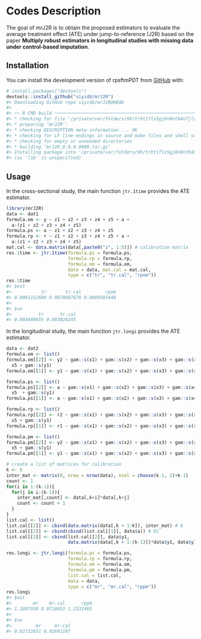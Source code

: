 
<!-- README.md is generated from README.Rmd. Please edit that file -->

# Codes Description

<!-- badges: start -->
<!-- badges: end -->

The goal of mrJ2R is to obtain the proposed estimators to evaluate the
average treatment effect (ATE) under jump-to-reference (J2R) based on
the paper **Multiply robust estimators in longitudinal studies with
missing data under control-based imputation**.

## Installation

You can install the development version of rpsftmPDT from
[GitHub](https://github.com/) with:

``` r
# install.packages("devtools")
devtools::install_github("siyi48/mrJ2R")
#> Downloading GitHub repo siyi48/mrJ2R@HEAD
#> 
#> ── R CMD build ─────────────────────────────────────────────────────────────────
#> * checking for file ‘/private/var/folders/9h/trht1flx5gj0n8ntb4n7jlr40000gn/T/RtmpZd78I8/remotes1f2759e1441d/siyi48-mrJ2R-5f43eb7/DESCRIPTION’ ... OK
#> * preparing ‘mrJ2R’:
#> * checking DESCRIPTION meta-information ... OK
#> * checking for LF line-endings in source and make files and shell scripts
#> * checking for empty or unneeded directories
#> * building ‘mrJ2R_0.0.0.9000.tar.gz’
#> Installing package into '/private/var/folders/9h/trht1flx5gj0n8ntb4n7jlr40000gn/T/Rtmp1zjFLn/temp_libpath199a63b161de'
#> (as 'lib' is unspecified)
```

## Usage

In the cross-sectional study, the main function `jtr.1time` provides the
ATE estimator.

``` r
library(mrJ2R)
data <- dat1
formula.om <- y ~ z1 + z2 + z3 + z4 + z5 + a +
  a:(z1 + z2 + z3 + z4 + z5)
formula.ps <- a ~ z1 + z2 + z3 + z4 + z5
formula.rp <- r ~ z1 + z2 + z3 + z4 + z5 + a +
  a:(z1 + z2 + z3 + z4 + z5)
mat.cal <- data.matrix(data[,paste0("z", 1:5)]) # calibration matrix
res.1time <- jtr.1time(formula.ps = formula.ps,
                       formula.rp = formula.rp,
                       formula.om = formula.om,
                       data = data, mat.cal = mat.cal,
                       type = c("tr", "tr.cal", "rpom"))
res.1time
#> $est
#>           tr       tr.cal         rpom 
#> 0.0001152698 0.0070087678 0.0089585440 
#> 
#> $ve
#>          tr      tr.cal 
#> 0.003680655 0.003028245
```

In the longitudinal study, the main function `jtr.longi` provides the
ATE estimator.

``` r
data <- dat2
formula.om <- list()
formula.om[[2]] <- y2 ~ gam::s(x1) + gam::s(x2) + gam::s(x3) + gam::s(x4) +
  x5 + gam::s(y1)
formula.om[[1]] <- y1 ~ gam::s(x1) + gam::s(x2) + gam::s(x3) + gam::s(x4) + x5

formula.ps <- list()
formula.ps[[2]] <- a ~ gam::s(x1) + gam::s(x2) + gam::s(x3) + gam::s(x4) +
  x5  + gam::s(y1)
formula.ps[[1]] <- a ~ gam::s(x1) + gam::s(x2) + gam::s(x3) + gam::s(x4) + x5

formula.rp <- list()
formula.rp[[2]] <- r2 ~ gam::s(x1) + gam::s(x2) + gam::s(x3) + gam::s(x4) +
  x5 + gam::s(y1)
formula.rp[[1]] <- r1 ~ gam::s(x1) + gam::s(x2) + gam::s(x3) + gam::s(x4) + x5

formula.pm <- list()
formula.pm[[2]] <- y2 ~ gam::s(x1) + gam::s(x2) + gam::s(x3) + gam::s(x4) +
  x5 + gam::s(y1)
formula.pm[[1]] <- y1 ~ gam::s(x1) + gam::s(x2) + gam::s(x3) + gam::s(x4) + x5

# create a list of matrices for calibration
k <- 5
inter_mat <- matrix(0, nrow = nrow(data), ncol = choose(k-1, 2)+k-1)
count <- 1
for(i in 1:(k-1)){
  for(j in i:(k-1)){
    inter_mat[,count] <- data[,k+i]*data[,k+j]
    count <- count + 1
  }
}
list.cal <- list()
list.cal[[1]] <- cbind(data.matrix(data[,k + 1:k]), inter_mat) # A
list.cal[[2]] <- cbind(cbind(list.cal[[1]], data$a)) # R1
list.cal[[3]] <- cbind(list.cal[[2]], data$y1,
                       data.matrix(data[,k + 1:(k-1)])*data$y1, data$y1^2) # R2

res.longi <- jtr.longi(formula.ps = formula.ps,
                       formula.rp = formula.rp,
                       formula.om = formula.om,
                       formula.pm = formula.pm,
                       list.cal = list.cal,
                       data = data,
                       type = c("mr", "mr.cal", "rppm"))
res.longi
#> $est
#>        mr    mr.cal      rppm 
#> 1.1897930 0.9718653 1.2532465 
#> 
#> $ve
#>         mr     mr.cal 
#> 0.03732851 0.02691107
```
